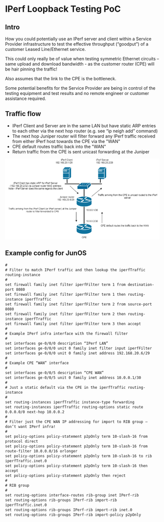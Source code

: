 # IPerf Loopback Testing PoC

## Intro

How you could potentially use an IPerf server and client within a Service Provider infrastructure to test the effective throughput (“goodput”) of a customer Leased Line/Ethernet service.  

This could only really be of value when testing symmetric Ethernet circuits – same upload and download bandwidth - as the customer router (CPE) will be hair pinning the traffic! 

Also assumes that the link to the CPE is the bottleneck.  

Some potential benefits for the Service Provider are being in control of the testing equipment and test results and no remote engineer or customer assistance required.  


## Traffic flow
- IPerf Client and Server are in the same LAN but have static ARP entries to each other via the next hop router (e.g. see “ip neigh add” command)
- The next hop Juniper router will filter forward any IPerf traffic received from either IPerf host towards the CPE via the "WAN"
- CPE default routes traffic back into the "WAN"
- Return traffic from the CPE is sent unicast forwarding at the Juniper

 ![basic design](https://github.com/lanaash/iperf_loopback_testing/blob/main/iperf_loopback_.testing.png)

  
## Example config for JunOS

    #
    # Filter to match IPerf traffic and then lookup the iperfTraffic routing-instance
    #
    set firewall family inet filter iperfFilter term 1 from destination-port 8080
    set firewall family inet filter iperfFilter term 1 then routing-instance iperfTraffic
    set firewall family inet filter iperfFilter term 2 from source-port 8080
    set firewall family inet filter iperfFilter term 2 then routing-instance iperfTraffic
    set firewall family inet filter iperfFilter term 3 then accept
    #
    # Example IPerf infra interface with the firewall filter
    #
    set interfaces ge-0/0/0 description “IPerf LAN”
    set interfaces ge-0/0/0 unit 0 family inet filter input iperfFilter
    set interfaces ge-0/0/0 unit 0 family inet address 192.168.20.6/29
    #
    # Example CPE “WAN” interface
    #
    set interfaces ge-0/0/5 description “CPE WAN”
    set interfaces ge-0/0/5 unit 0 family inet address 10.0.0.1/30
    #
    # Just a static default via the CPE in the iperfTraffic routing-instance
    #
    set routing-instances iperfTraffic instance-type forwarding
    set routing-instances iperfTraffic routing-options static route 0.0.0.0/0 next-hop 10.0.0.2
    #
    # Filter just the CPE WAN IP addressing for import to RIB group – don’t want IPerf infra!
    #
    set policy-options policy-statement p2pOnly term 10-slash-16 from protocol direct
    set policy-options policy-statement p2pOnly term 10-slash-16 from route-filter 10.0.0.0/16 orlonger
    set policy-options policy-statement p2pOnly term 10-slash-16 to rib iperfTraffic.inet.0
    set policy-options policy-statement p2pOnly term 10-slash-16 then accept
    set policy-options policy-statement p2pOnly then reject
    #
    # RIB group
    #
    set routing-options interface-routes rib-group inet IPerf-rib
    set routing-options rib-groups IPerf-rib import-rib iperfTraffic.inet.0
    set routing-options rib-groups IPerf-rib import-rib inet.0
    set routing-options rib-groups IPerf-rib import-policy p2pOnly
